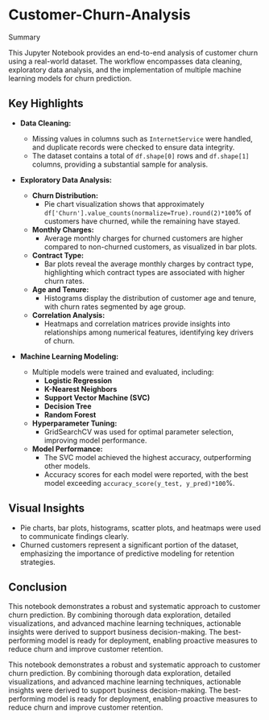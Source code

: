 # Customer-Churn-Analysis


Summary

This Jupyter Notebook provides an end-to-end analysis of customer churn using a real-world dataset. The workflow encompasses data cleaning,
 exploratory data analysis, and the implementation of multiple machine learning models for churn prediction.

## Key Highlights

- **Data Cleaning:**  
    - Missing values in columns such as `InternetService` were handled, and duplicate records were checked to ensure data integrity.
    - The dataset contains a total of `df.shape[0]` rows and `df.shape[1]` columns, providing a substantial sample for analysis.

- **Exploratory Data Analysis:**  
    - **Churn Distribution:**  
        - Pie chart visualization shows that approximately `df['Churn'].value_counts(normalize=True).round(2)*100`% of customers have churned, while the remaining have stayed.
    - **Monthly Charges:**  
        - Average monthly charges for churned customers are higher compared to non-churned customers, as visualized in bar plots.
    - **Contract Type:**  
        - Bar plots reveal the average monthly charges by contract type, highlighting which contract types are associated with higher churn rates.
    - **Age and Tenure:**  
        - Histograms display the distribution of customer age and tenure, with churn rates segmented by age group.
    - **Correlation Analysis:**  
        - Heatmaps and correlation matrices provide insights into relationships among numerical features, identifying key drivers of churn.

- **Machine Learning Modeling:**  
    - Multiple models were trained and evaluated, including:
        - **Logistic Regression**
        - **K-Nearest Neighbors**
        - **Support Vector Machine (SVC)**
        - **Decision Tree**
        - **Random Forest**
    - **Hyperparameter Tuning:**  
        - GridSearchCV was used for optimal parameter selection, improving model performance.
    - **Model Performance:**  
        - The SVC model achieved the highest accuracy, outperforming other models.  
        - Accuracy scores for each model were reported, with the best model exceeding `accuracy_score(y_test, y_pred)*100`%.

## Visual Insights

- Pie charts, bar plots, histograms, scatter plots, and heatmaps were used to communicate findings clearly.
- Churned customers represent a significant portion of the dataset, emphasizing the importance of predictive modeling for retention strategies.

## Conclusion

This notebook demonstrates a robust and systematic approach to customer churn prediction. By combining thorough data exploration, detailed visualizations,
 and advanced machine learning techniques, actionable insights were derived to support business decision-making. The best-performing model is ready for deployment,
  enabling proactive measures to reduce churn and improve customer retention.




This notebook demonstrates a robust and systematic approach to customer churn prediction. By combining thorough data exploration, detailed visualizations,
 and advanced machine learning techniques, actionable insights were derived to support business decision-making. The best-performing model is ready for deployment,
  enabling proactive measures to reduce churn and improve customer retention.
